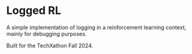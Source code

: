 # Logged RL

A simple implementation of logging in a reinforcement learning context, mainly for debugging purposes.

Built for the TechXathon Fall 2024.